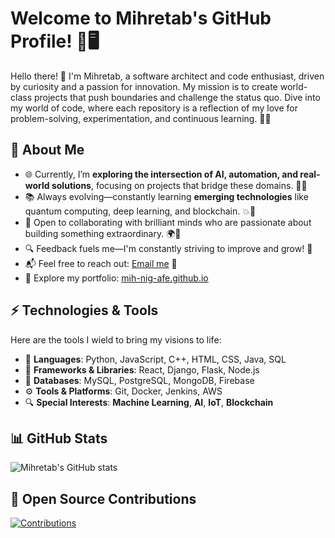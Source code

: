 # Welcome to Mihretab's GitHub Profile! 🚀🖥️

Hello there! 👾 I'm Mihretab, a software architect and code enthusiast, driven by curiosity and a passion for innovation. My mission is to create world-class projects that push boundaries and challenge the status quo. Dive into my world of code, where each repository is a reflection of my love for problem-solving, experimentation, and continuous learning. 🌱✨

## 🚀 About Me

- 🌐 Currently, I’m **exploring the intersection of AI, automation, and real-world solutions**, focusing on projects that bridge these domains. 🤖💡
- 📚 Always evolving—constantly learning **emerging technologies** like quantum computing, deep learning, and blockchain. 💥🔗
- 🤝 Open to collaborating with brilliant minds who are passionate about building something extraordinary. 🌍🚀
- 🔍 Feedback fuels me—I'm constantly striving to improve and grow! 💬
- 📬 Feel free to reach out: [Email me](mailto:mtabdevt@gmail.com) 📧
- 🌟 Explore my portfolio: [mih-nig-afe.github.io](https://mih-nig-afe.github.io)

## ⚡ Technologies & Tools

Here are the tools I wield to bring my visions to life:

- 🔧 **Languages**: Python, JavaScript, C++, HTML, CSS, Java, SQL
- 🧠 **Frameworks & Libraries**: React, Django, Flask, Node.js
- 💾 **Databases**: MySQL, PostgreSQL, MongoDB, Firebase
- ⚙️ **Tools & Platforms**: Git, Docker, Jenkins, AWS
- 🔍 **Special Interests**: **Machine Learning**, **AI**, **IoT**, **Blockchain**

## 📊 GitHub Stats

![Mihretab's GitHub stats](https://github-readme-stats.vercel.app/api?username=Mih-Nig-Afe&show_icons=true&hide_title=true&count_private=true&hide=prs&theme=dark)

## 🚀 Open Source Contributions

[![Contributions](https://github-readme-stats.vercel.app/api/top-langs/?username=Mih-Nig-Afe&layout=compact&theme=dark)](https://github.com/Mih-Nig-Afe)
<!--

---
## 🌟 Fun Facts
- 🥤 **Coca-Cola** is my secret weapon – it keeps me powered through long coding sessions. ⚡🍹
- 📚 I'm a **bookworm** who devours everything from tech articles to philosophy, always expanding my mind. 📖✨
- 🎮 When I'm not building the future, you can find me **gaming**—pushing my limits in virtual worlds. 🕹️🔥
- 🌍 I'm deeply passionate about solving real-world challenges, using technology to make an impact. 🌱💡
- 🏛️ As an **architect** at heart, I love blending creativity with structure to design functional and beautiful spaces. 🏠🎨

---

**Let’s build something extraordinary together!** 💻🔥🚀
-->
